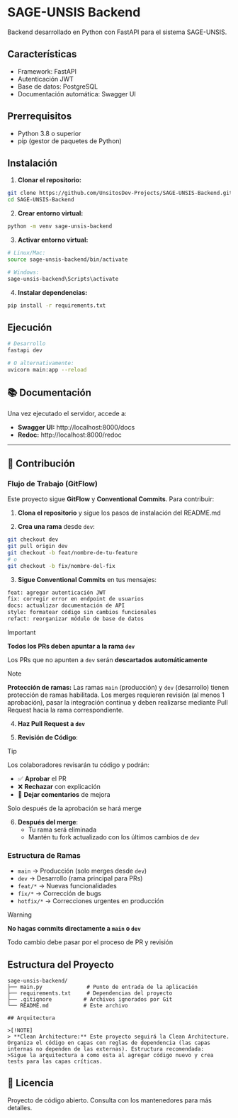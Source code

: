 
# SAGE-UNSIS Backend

Backend desarrollado en Python con FastAPI para el sistema SAGE-UNSIS.

## Características

- Framework: FastAPI
- Autenticación JWT  
- Base de datos: PostgreSQL
- Documentación automática: Swagger UI

## Prerrequisitos

- Python 3.8 o superior
- pip (gestor de paquetes de Python)

## Instalación

1. **Clonar el repositorio:**
```bash
git clone https://github.com/UnsitosDev-Projects/SAGE-UNSIS-Backend.git
cd SAGE-UNSIS-Backend
```

2. **Crear entorno virtual:**
```bash
python -m venv sage-unsis-backend
```

3. **Activar entorno virtual:**
```bash
# Linux/Mac:
source sage-unsis-backend/bin/activate

# Windows:
sage-unsis-backend\Scripts\activate
```

4. **Instalar dependencias:**
```bash
pip install -r requirements.txt
```

## Ejecución

```bash
# Desarrollo
fastapi dev

# O alternativamente:
uvicorn main:app --reload
```

## 📚 Documentación

Una vez ejecutado el servidor, accede a:

- **Swagger UI:** http://localhost:8000/docs
- **Redoc:** http://localhost:8000/redoc

---

## 👥 Contribución

### Flujo de Trabajo (GitFlow)

Este proyecto sigue **GitFlow** y **Conventional Commits**. Para contribuir:

1. **Clona el repositorio** y sigue los pasos de instalación del README.md

2. **Crea una rama** desde `dev`:

```bash
git checkout dev
git pull origin dev
git checkout -b feat/nombre-de-tu-feature
# o
git checkout -b fix/nombre-del-fix
```

3. **Sigue Conventional Commits** en tus mensajes:

```bash
feat: agregar autenticación JWT
fix: corregir error en endpoint de usuarios  
docs: actualizar documentación de API
style: formatear código sin cambios funcionales
refact: reorganizar módulo de base de datos
```

>[!IMPORTANT]
> **Todos los PRs deben apuntar a la rama `dev`**
>
> Los PRs que no apunten a `dev` serán **descartados automáticamente**

>[!NOTE]
> **Protección de ramas:** Las ramas `main` (producción) y `dev` (desarrollo) tienen protección de ramas habilitada. Los merges requieren revisión (al menos 1 aprobación), pasar la integración continua y deben realizarse mediante Pull Request hacia la rama correspondiente.

4. **Haz Pull Request a `dev`**

5. **Revisión de Código**:

>[!TIP]
> Los colaboradores revisarán tu código y podrán:
> - ✅ **Aprobar** el PR
> - ❌ **Rechazar** con explicación
> - 💬 **Dejar comentarios** de mejora
>
> Solo después de la aprobación se hará merge

6. **Después del merge**:
   - Tu rama será eliminada
   - Mantén tu fork actualizado con los últimos cambios de `dev`

### Estructura de Ramas

- `main` → Producción (solo merges desde `dev`)
- `dev` → Desarrollo (rama principal para PRs)
- `feat/*` → Nuevas funcionalidades
- `fix/*` → Corrección de bugs
- `hotfix/*` → Correcciones urgentes en producción

>[!WARNING]
> **No hagas commits directamente a `main` o `dev`**
>
> Todo cambio debe pasar por el proceso de PR y revisión

## Estructura del Proyecto

```
sage-unsis-backend/
├── main.py              # Punto de entrada de la aplicación
├── requirements.txt     # Dependencias del proyecto
├── .gitignore          # Archivos ignorados por Git
└── README.md           # Este archivo

## Arquitectura

>[!NOTE]
> **Clean Architecture:** Este proyecto seguirá la Clean Architecture. Organiza el código en capas con reglas de dependencia (las capas internas no dependen de las externas). Estructura recomendada:
>Sigue la arquitectura a como esta al agregar código nuevo y crea tests para las capas críticas.
```

## 📝 Licencia

Proyecto de código abierto. Consulta con los mantenedores para más detalles.
```
